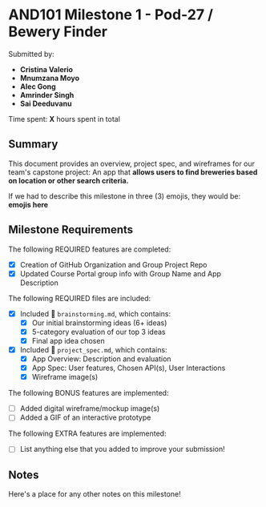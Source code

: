 <!-- (This is a comment) INSTRUCTIONS: Go through this page and fill out any **bolded** entries with their correct values.-->

# AND101 Milestone 1 - **Pod-27 / Bewery Finder**

Submitted by:
- **Cristina Valerio**
- **Mnumzana Moyo**
- **Alec Gong**
- **Amrinder Singh**
- **Sai Deeduvanu** 

Time spent: **X** hours spent in total

## Summary

This document provides an overview, project spec, and wireframes for our team's capstone project: An app that **allows users to find breweries based on location or other search criteria.**

If we had to describe this milestone in three (3) emojis, they would be: **emojis here**

## Milestone Requirements

<!-- Please be sure to change the [ ] to [x] for any features you completed.  If a feature is not checked [x], you might miss the points for that item! -->

The following REQUIRED features are completed:

- [x] Creation of GitHub Organization and Group Project Repo
- [x] Updated Course Portal group info with Group Name and App Description

The following REQUIRED files are included:

- [x] Included 📄 `brainstorming.md`, which contains:
  - [x] Our initial brainstorming ideas (6+ ideas)
  - [x] 5-category evaluation of our top 3 ideas
  - [x] Final app idea chosen
- [x] Included 📄 `project_spec.md`, which contains:
  - [x] App Overview: Description and evaluation
  - [x] App Spec: User features, Chosen API(s), User Interactions
  - [x] Wireframe image(s)

The following BONUS features are implemented:

- [ ] Added digital wireframe/mockup image(s)
- [ ] Added a GIF of an interactive prototype

The following EXTRA features are implemented:

- [ ] List anything else that you added to improve your submission!

## Notes

Here's a place for any other notes on this milestone!
